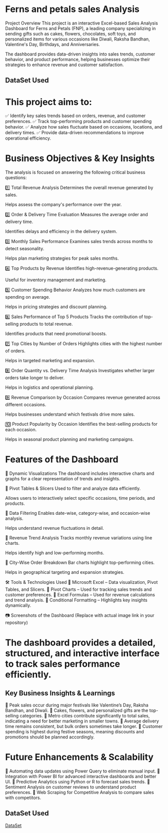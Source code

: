 # Ferns and petals sales Analysis
Project Overview
This project is an interactive Excel-based Sales Analysis Dashboard for Ferns and Petals (FNP), a leading company specializing in sending gifts such as cakes, flowers, chocolates, soft toys, and personalized items for various occasions like Diwali, Raksha Bandhan, Valentine's Day, Birthdays, and Anniversaries.

The dashboard provides data-driven insights into sales trends, customer behavior, and product performance, helping businesses optimize their strategies to enhance revenue and customer satisfaction.
## DataSet Used
# This project aims to:
✅ Identify key sales trends based on orders, revenue, and customer preferences.
✅ Track top-performing products and customer spending behavior.
✅ Analyze how sales fluctuate based on occasions, locations, and delivery times.
✅ Provide data-driven recommendations to improve operational efficiency.

# Business Objectives & Key Insights
The analysis is focused on answering the following critical business questions:

1️⃣ Total Revenue Analysis
Determines the overall revenue generated by sales.

Helps assess the company's performance over the year.

2️⃣ Order & Delivery Time Evaluation
Measures the average order and delivery time.

Identifies delays and efficiency in the delivery system.

3️⃣ Monthly Sales Performance
Examines sales trends across months to detect seasonality.

Helps plan marketing strategies for peak sales months.

4️⃣ Top Products by Revenue
Identifies high-revenue-generating products.

Useful for inventory management and marketing.

5️⃣ Customer Spending Behavior
Analyzes how much customers are spending on average.

Helps in pricing strategies and discount planning.

6️⃣ Sales Performance of Top 5 Products
Tracks the contribution of top-selling products to total revenue.

Identifies products that need promotional boosts.

7️⃣ Top Cities by Number of Orders
Highlights cities with the highest number of orders.

Helps in targeted marketing and expansion.

8️⃣ Order Quantity vs. Delivery Time Analysis
Investigates whether larger orders take longer to deliver.

Helps in logistics and operational planning.

9️⃣ Revenue Comparison by Occasion
Compares revenue generated across different occasions.

Helps businesses understand which festivals drive more sales.

🔟 Product Popularity by Occasion
Identifies the best-selling products for each occasion.

Helps in seasonal product planning and marketing campaigns.

# Features of the Dashboard
🔹 Dynamic Visualizations
The dashboard includes interactive charts and graphs for a clear representation of trends and insights.

🔹 Pivot Tables & Slicers
Used to filter and analyze data efficiently.

Allows users to interactively select specific occasions, time periods, and products.

🔹 Data Filtering
Enables date-wise, category-wise, and occasion-wise analysis.

Helps understand revenue fluctuations in detail.

🔹 Revenue Trend Analysis
Tracks monthly revenue variations using line charts.

Helps identify high and low-performing months.

🔹 City-Wise Order Breakdown
Bar charts highlight top-performing cities.

Helps in geographical targeting and expansion strategies.

🛠 Tools & Technologies Used
🔹 Microsoft Excel – Data visualization, Pivot Tables, and Slicers.
🔹 Pivot Charts – Used for tracking sales trends and customer preferences.
🔹 Excel Formulas – Used for revenue calculations and trend analysis.
🔹 Conditional Formatting – Highlights key insights dynamically.

📷 Screenshots of the Dashboard
(Replace with actual image link in your repository)

# The dashboard provides a detailed, structured, and interactive interface to track sales performance efficiently.

## Key Business Insights & Learnings
🔹 Peak sales occur during major festivals like Valentine’s Day, Raksha Bandhan, and Diwali.
🔹 Cakes, flowers, and personalized gifts are the top-selling categories.
🔹 Metro cities contribute significantly to total sales, indicating a need for better marketing in smaller towns.
🔹 Average delivery time remains consistent, but bulk orders sometimes take longer.
🔹 Customer spending is highest during festive seasons, meaning discounts and promotions should be planned accordingly.

# Future Enhancements & Scalability
🔹 Automating data updates using Power Query to eliminate manual input.
🔹 Integration with Power BI for advanced interactive dashboards and better UI.
🔹 Predictive Analytics using Python or R to forecast sales trends.
🔹 Sentiment Analysis on customer reviews to understand product preferences.
🔹 Web Scraping for Competitive Analysis to compare sales with competitors.
## DataSet Used
<a href="https://github.com/soniayadav123/excel-Dashboard-/blob/main/Dashboard.xlsx">DataSet</a>
